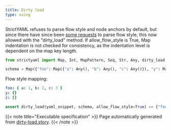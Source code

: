 ```yaml
---
title: Dirty load
type: using
---
```



StrictYAML refuses to parse flow style and node anchors
by default, but since there have since been
[some requests](https://github.com/crdoconnor/strictyaml/issues/38)
to parse flow style, this now allowed with the "dirty_load" method.
If allow_flow_style is True, Map indentation is not checked for
consistency, as the indentation level is dependent on the map key length.




```python
from strictyaml import Map, Int, MapPattern, Seq, Str, Any, dirty_load

schema = Map({"foo": Map({"a": Any(), "b": Any(), "c": Any()}), "y": MapPattern(Str(), Str()), "z": Seq(Str())})

```



Flow style mapping:

```yaml
foo: { a: 1, b: 2, c: 3 }
y: {}
z: []

```


```python
assert dirty_load(yaml_snippet, schema, allow_flow_style=True) == {"foo": {"a": "1", "b": "2", "c": "3"}, "y": {}, "z": []}

```






{{< note title="Executable specification" >}}
Page automatically generated from <a href="https://github.com/crdoconnor/strictyaml/blob/master/hitch/story/dirty-load.story">dirty-load.story</a>.
{{< /note >}}